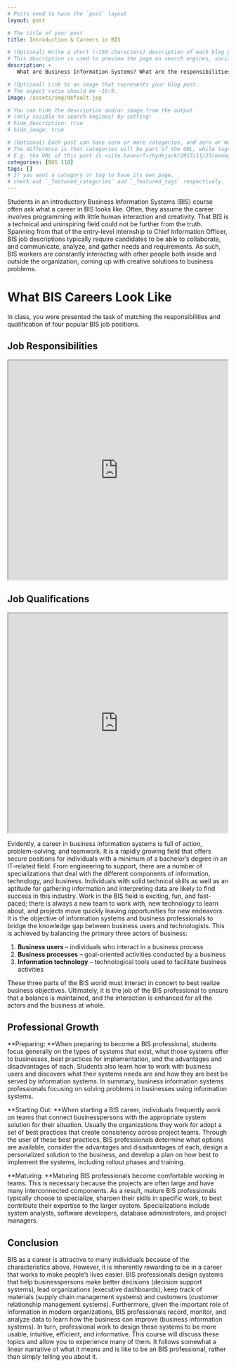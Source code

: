 ```yaml
---
# Posts need to have the `post` layout
layout: post

# The title of your post
title: Introduction & Careers in BIS

# (Optional) Write a short (~150 characters) description of each blog post.
# This description is used to preview the page on search engines, social media, etc.
description: >
   What are Business Information Systems? What are the responsibilities and requirements of a career in BIS?

# (Optional) Link to an image that represents your blog post.
# The aspect ratio should be ~16:9.
image: /assets/img/default.jpg

# You can hide the description and/or image from the output
# (only visible to search engines) by setting:
# hide_description: true
# hide_image: true

# (Optional) Each post can have zero or more categories, and zero or more tags.
# The difference is that categories will be part of the URL, while tags will not.
# E.g. the URL of this post is <site.baseurl>/hydejack/2017/11/23/example-content/
categories: [BUS 110]
tags: []
# If you want a category or tag to have its own page,
# check out `_featured_categories` and `_featured_tags` respectively.
---
```

Students in an introductory Business Information Systems (BIS) course 
often ask what a career in BIS looks like. Often, they assume the career involves 
programming with little human interaction and creativity. That BIS 
is a technical and uninspiring field could not be further from the truth. 
Spanning from that of the entry-level internship to 
Chief Information Officer, BIS job descriptions typically require 
candidates to be able to collaborate, and communicate, analyze, 
and gather needs and requirements. As such, BIS workers are constantly 
interacting with other people both inside and outside the organization, 
coming up with creative solutions to business problems. 

# What BIS Careers Look Like

In class, you were presented the task of matching the responsibilities 
and qualification of four popular BIS job positions.

## Job Responsibilities
<iframe src="https://drive.google.com/file/d/1KDw8sumi9ictvzh0OJ3hnpIhP4QA6HAg/preview" width="500" height="500"></iframe>

## Job Qualifications
<iframe src="https://drive.google.com/file/d/1VEVnC9yuZ66yatYU2FxcA-Fi_lEUZ6wH/preview" width="500" height="500"></iframe>

Evidently, a career in business information systems is full of action, problem-solving, and teamwork. It is a rapidly growing field that offers secure positions for individuals with a minimum of a bachelor’s degree in an IT-related field. From engineering to support, there are a number of specializations that deal with the different components of information, technology, and business. Individuals with solid technical skills as well as an aptitude for gathering information and interpreting data are likely to find success in this industry. Work in the BIS field is exciting, fun, and fast-paced; there is always a new team to work with, new technology to learn about, and projects move quickly leaving opportunities for new endeavors. It is the objective of information systems and business professionals to bridge the knowledge gap between business users and technologists. This is achieved by balancing the primary three actors of business:

1.	**Business users** – individuals who interact in a business process
2.	**Business processes** – goal-oriented activities conducted by a business
3.	**Information technology** – technological tools used to facilitate business activities

These three parts of the BIS world must interact in concert to best realize business objectives. Ultimately, it is the job of the BIS professional to ensure that a balance is maintained, and the interaction is enhanced for all the actors and the business at whole.

## Professional Growth
**Preparing: **When preparing to become a BIS professional, students focus generally on the types of systems that exist, what those systems offer to businesses, best practices for implementation, and the advantages and disadvantages of each. Students also learn how to work with business users and discovers what their systems needs are and how they are best be served by information systems. In summary, business information systems professionals focusing on solving problems in businesses using information systems.

**Starting Out: **When starting a BIS career, individuals frequently work on teams that connect businesspersons with the appropriate system solution for their situation. Usually the organizations they work for adopt a set of best practices that create consistency across project teams. Through the user of these best practices, BIS professionals determine what options are available, consider the advantages and disadvantages of each, design a personalized solution to the business, and develop a plan on how best to implement the systems, including rollout phases and training.

**Maturing: **Maturing BIS professionals become comfortable working in teams. This is necessary because the projects are often large and have many interconnected components. As a result, mature BIS professionals typically choose to specialize, sharpen their skills in specific work, to best contribute their expertise to the larger system. Specializations include system analysts, software developers, database administrators, and project managers.

## Conclusion
BIS as a career is attractive to many individuals because of the characteristics above. 
However, it is inherently rewarding to be in a career that works to make 
people’s lives easier. BIS professionals design systems that help 
businesspersons make better decisions (decision support systems), 
lead organizations (executive dashboards), keep track of materials 
(supply chain management systems) and customers 
(customer relationship management systems). Furthermore, given the 
important role of information in modern organizations, BIS professionals record, 
monitor, and analyze data to learn how the business can improve (business 
information systems). In turn, professional work to design these systems to be 
more usable, intuitive, efficient, and informative. This course will discuss 
these topics and allow you to experience many of them. It follows somewhat a 
linear narrative of what it means and is like to be an BIS professional, rather 
than simply telling you about it.